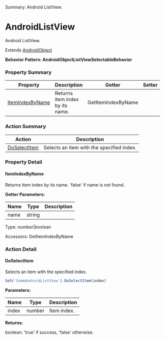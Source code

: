 Summary: Android ListView.

# AndroidListView

Android ListView.
 
Extends [AndroidObject](AndroidObject.md)





**Behavior Pattern: AndroidObjectListViewSelectableBehavior**


<!-- ============================== property summary ========================== -->

  

### Property Summary

| **Property** | **Description** | **Getter** | **Setter** |
| ------------ | --------------- | ---------- | ---------- |
| [ItemIndexByName](#itemindexbyname) | Returns item index by its name. | GetItemIndexByName |  |



  
<!-- ============================== action summary ========================== -->



### Action Summary

|  **Action** | **Description** | 
| ----------- | --------------- |
|  [DoSelectItem](#doselectitem) | Selects an item with the specified index. |




<!-- ============================== property detail ========================== -->
  
### Property Detail
    
<a name="ItemIndexByName"></a>
#### ItemIndexByName


Returns item index by its name. 'false' if name is not found.

      
**Getter Parameters:**

| **Name** | **Type** | **Description** |
| -------- | -------- | --------------- |  
| name | string |  |


  
      
Type: number|boolean
      
      
Accessors: GetItemIndexByName
      
    
  
  
<!-- ============================== action detail ========================== -->
  
### Action Detail
    
<a name="DoSelectItem"></a>    
#### DoSelectItem

Selects an item with the specified index.

```javascript
SeS('SomeAndroidListView').DoSelectItem(index)
```


**Parameters:**

|  **Name** | **Type** | **Description** |
| ---------- | -------- | --------------- |
| index | number |  Item index. |




**Returns:**

boolean: 'true' if success, 'false' otherwise.



<a name="see.also.androidlistview.doselectitem"></a>

  

